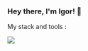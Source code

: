 ### Hey there, I'm Igor! 👋

My stack and tools :

<img src="https://img.shields.io/badge/HTML-black?style=for-the-badge&logo=html5&logoColor=red"/>

<!--
**jure-s/jure-s** is a ✨ _special_ ✨ repository because its `README.md` (this file) appears on your GitHub profile.

Here are some ideas to get you started:

- 🔭 I’m currently working on ...
- 🌱 I’m currently learning ...
- 👯 I’m looking to collaborate on ...
- 🤔 I’m looking for help with ...
- 💬 Ask me about ...
- 📫 How to reach me: ...
- 😄 Pronouns: ...
- ⚡ Fun fact: ...
-->
